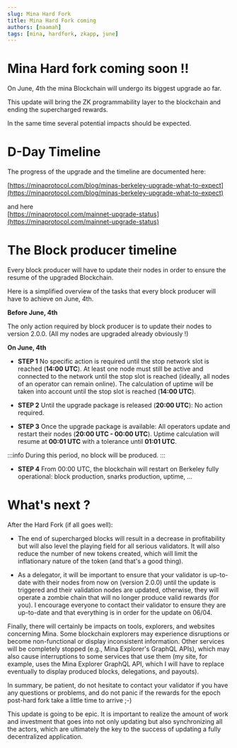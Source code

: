 ```yaml
---
slug: Mina Hard Fork
title: Mina Hard Fork coming
authors: [naamah]
tags: [mina, hardfork, zkapp, june]
---
```


# Mina Hard fork coming soon !!
On June, 4th the mina Blockchain will undergo its biggest upgrade ao far.


This update will bring the ZK programmability layer to the blockchain and ending the supercharged rewards. 

In the same time several potential impacts should be expected.

# D-Day Timeline

The progress of the upgrade and the timeline are documented here:

  [https://minaprotocol.com/blog/minas-berkeley-upgrade-what-to-expect](https://minaprotocol.com/blog/minas-berkeley-upgrade-what-to-expect)  
  
and here  
  [https://minaprotocol.com/mainnet-upgrade-status](https://minaprotocol.com/mainnet-upgrade-status)

# The Block producer timeline

Every block producer will have to update their nodes in order to ensure the resume of the upgraded Blockchain.

Here is a simplified overview of the tasks that every block producer will have to achieve on June, 4th.

**Before June, 4th**

The only action required by block producer is to update their nodes to version 2.0.0. (All my nodes are upgraded already obviously !)

**On June, 4th**

* **STEP 1**
No specific action is required until the stop network slot is reached (**14:00 UTC**). At least one node must still be active and connected to the network until the stop slot is reached (ideally, all nodes of an operator can remain online). The calculation of uptime will be taken into account until the stop slot is reached (**14:00 UTC**).

* **STEP 2**
Until the upgrade package is released (**20:00 UTC**): No action required.

* **STEP 3**
Once the upgrade package is available: All operators update and restart their nodes (**20:00 UTC - 00:00 UTC**). Uptime calculation will resume at **00:01 UTC** with a tolerance until **01:01 UTC**.

:::info
During this period, no block will be produced.
:::

* **STEP 4**
From 00:00 UTC, the blockchain will restart on Berkeley fully operational: block production, snarks production, uptime, ...


# What's next ?

After the Hard Fork (if all goes well):

* The end of supercharged blocks will result in a decrease in profitability but will also level the playing field for all serious validators. It will also reduce the number of new tokens created, which will limit the inflationary nature of the token (and that's a good thing).

* As a delegator, it will be important to ensure that your validator is up-to-date with their nodes from now on (version 2.0.0) until the update is triggered and their validation nodes are updated, otherwise, they will operate a zombie chain that will no longer produce valid rewards (for you). I encourage everyone to contact their validator to ensure they are up-to-date and that everything is in order for the update on 06/04.

Finally, there will certainly be impacts on tools, explorers, and websites concerning Mina. Some blockchain explorers may experience disruptions or become non-functional or display inconsistent information. Other services will be completely stopped (e.g., Mina Explorer's GraphQL APIs), which may also cause interruptions to some services that use them (my site, for example, uses the Mina Explorer GraphQL API, which I will have to replace eventually to display produced blocks, delegations, and payouts).

In summary, be patient, do not hesitate to contact your validator if you have any questions or problems, and do not panic if the rewards for the epoch post-hard fork take a little time to arrive ;-)

This update is going to be epic. It is important to realize the amount of work and investment that goes into not only updating but also synchronizing all the actors, which are ultimately the key to the success of updating a fully decentralized application.
